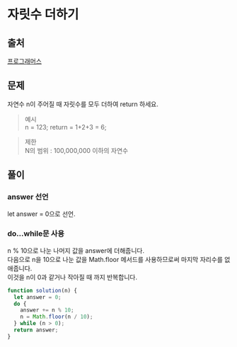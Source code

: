 # 자릿수 더하기

## 출처

[프로그래머스](https://school.programmers.co.kr/learn/courses/30/lessons/12931)

## 문제

자연수 n이 주어질 때 자릿수를 모두 더하여 return 하세요. <br/>

> 예시 <br/>
> n = 123;
> return = 1+2+3 = 6;

> 제한 <br/>
> N의 범위 : 100,000,000 이하의 자연수

## 풀이

### answer 선언

let answer = 0으로 선언.

### do...while문 사용

n % 10으로 나눈 나머지 값을 answer에 더해줍니다. <br />
다음으로 n을 10으로 나눈 값을 Math.floor 메서드를 사용하므로써 마지막 자리수를 없애줍니다. <br />
이것을 n이 0과 같거나 작아질 때 까지 반복합니다.

```javascript
function solution(n) {
  let answer = 0;
  do {
    answer += n % 10;
    n = Math.floor(n / 10);
  } while (n > 0);
  return answer;
}
```
